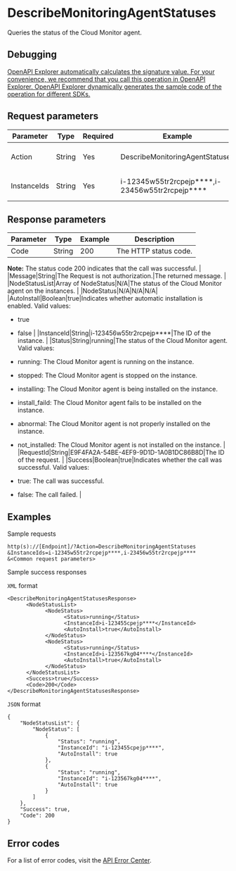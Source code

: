 # DescribeMonitoringAgentStatuses

Queries the status of the Cloud Monitor agent.

## Debugging

[OpenAPI Explorer automatically calculates the signature value. For your convenience, we recommend that you call this operation in OpenAPI Explorer. OpenAPI Explorer dynamically generates the sample code of the operation for different SDKs.](https://api.aliyun.com/#product=Cms&api=DescribeMonitoringAgentStatuses&type=RPC&version=2019-01-01)

## Request parameters

|Parameter|Type|Required|Example|Description|
|---------|----|--------|-------|-----------|
|Action|String|Yes|DescribeMonitoringAgentStatuses|The operation that you want to perform. Set the value to DescribeMonitoringAgentStatuses. |
|InstanceIds|String|Yes|i-12345w55tr2rcpejp\*\*\*\*,i-23456w55tr2rcpejp\*\*\*\*|The ID of the instance. Separate multiple instance IDs with commas \(,\). |

## Response parameters

|Parameter|Type|Example|Description|
|---------|----|-------|-----------|
|Code|String|200|The HTTP status code.

**Note:** The status code 200 indicates that the call was successful. |
|Message|String|The Request is not authorization.|The returned message. |
|NodeStatusList|Array of NodeStatus|N/A|The status of the Cloud Monitor agent on the instances. |
|NodeStatus|N/A|N/A|N/A|
|AutoInstall|Boolean|true|Indicates whether automatic installation is enabled. Valid values:

-   true
-   false |
|InstanceId|String|i-123456w55tr2rcpejp\*\*\*\*|The ID of the instance. |
|Status|String|running|The status of the Cloud Monitor agent. Valid values:

-   running: The Cloud Monitor agent is running on the instance.
-   stopped: The Cloud Monitor agent is stopped on the instance.
-   installing: The Cloud Monitor agent is being installed on the instance.
-   install\_faild: The Cloud Monitor agent fails to be installed on the instance.
-   abnormal: The Cloud Monitor agent is not properly installed on the instance.
-   not\_installed: The Cloud Monitor agent is not installed on the instance. |
|RequestId|String|E9F4FA2A-54BE-4EF9-9D1D-1A0B1DC86B8D|The ID of the request. |
|Success|Boolean|true|Indicates whether the call was successful. Valid values:

-   true: The call was successful.
-   false: The call failed. |

## Examples

Sample requests

```
http(s)://[Endpoint]/?Action=DescribeMonitoringAgentStatuses
&InstanceIds=i-12345w55tr2rcpejp****,i-23456w55tr2rcpejp****
&<Common request parameters>
```

Sample success responses

`XML` format

```
<DescribeMonitoringAgentStatusesResponse>
      <NodeStatusList>
            <NodeStatus>
                  <Status>running</Status>
                  <InstanceId>i-123455cpejp****</InstanceId>
                  <AutoInstall>true</AutoInstall>
            </NodeStatus>
            <NodeStatus>
                  <Status>running</Status>
                  <InstanceId>i-123567kg04****</InstanceId>
                  <AutoInstall>true</AutoInstall>
            </NodeStatus>
      </NodeStatusList>
      <Success>true</Success>
      <Code>200</Code>
</DescribeMonitoringAgentStatusesResponse>
```

`JSON` format

```
{
    "NodeStatusList": {
        "NodeStatus": [
            {
                "Status": "running",
                "InstanceId": "i-123455cpejp****",
                "AutoInstall": true
            },
            {
                "Status": "running",
                "InstanceId": "i-123567kg04****",
                "AutoInstall": true
            }
        ]
    },
    "Success": true,
    "Code": 200
}
```

## Error codes

For a list of error codes, visit the [API Error Center](https://error-center.alibabacloud.com/status/product/Cms).

